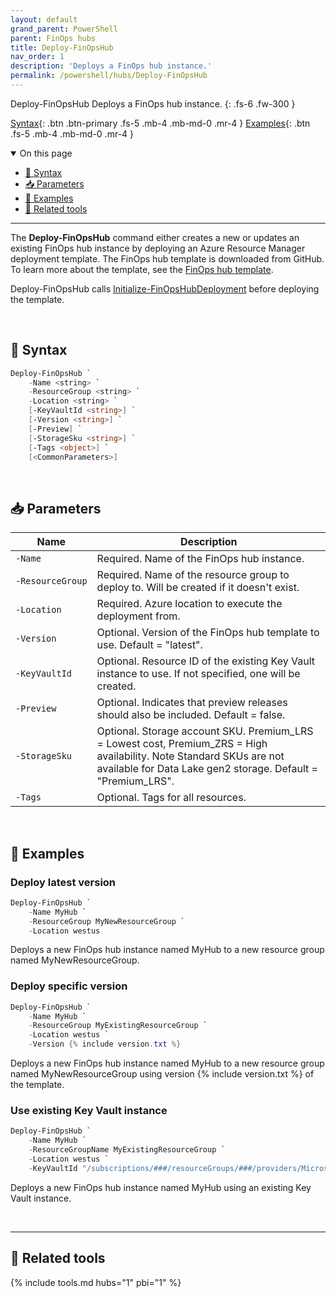 ```yaml
---
layout: default
grand_parent: PowerShell
parent: FinOps hubs
title: Deploy-FinOpsHub
nav_order: 1
description: 'Deploys a FinOps hub instance.'
permalink: /powershell/hubs/Deploy-FinOpsHub
---
```


<span class="fs-9 d-block mb-4">Deploy-FinOpsHub</span>
Deploys a FinOps hub instance.
{: .fs-6 .fw-300 }

[Syntax](#-syntax){: .btn .btn-primary .fs-5 .mb-4 .mb-md-0 .mr-4 }
[Examples](#-examples){: .btn .fs-5 .mb-4 .mb-md-0 .mr-4 }

<details open markdown="1">
   <summary class="fs-2 text-uppercase">On this page</summary>

- [🧮 Syntax](#-syntax)
- [📥 Parameters](#-parameters)
- [🌟 Examples](#-examples)
- [🧰 Related tools](#-related-tools)

</details>

---

The **Deploy-FinOpsHub** command either creates a new or updates an existing FinOps hub instance by deploying an Azure Resource Manager deployment template. The FinOps hub template is downloaded from GitHub. To learn more about the template, see the [FinOps hub template](../../finops-hub/template.md).

Deploy-FinOpsHub calls [Initialize-FinOpsHubDeployment](Initialize-FinOpsHubDeployment.md) before deploying the template.

<br>

## 🧮 Syntax

```powershell
Deploy-FinOpsHub `
    -Name <string> `
    -ResourceGroup <string> `
    -Location <string> `
    [-KeyVaultId <string>] `
    [-Version <string>] `
    [-Preview] `
    [-StorageSku <string>] `
    [-Tags <object>] `
    [<CommonParameters>]
```

<br>

## 📥 Parameters

| Name             | Description                                                                                                                                                                          |
| ---------------- | ------------------------------------------------------------------------------------------------------------------------------------------------------------------------------------ |
| `‑Name`          | Required. Name of the FinOps hub instance.                                                                                                                                           |
| `‑ResourceGroup` | Required. Name of the resource group to deploy to. Will be created if it doesn't exist.                                                                                              |
| `‑Location`      | Required. Azure location to execute the deployment from.                                                                                                                             |
| `‑Version`       | Optional. Version of the FinOps hub template to use. Default = "latest".                                                                                                             |
| `‑KeyVaultId`    | Optional. Resource ID of the existing Key Vault instance to use. If not specified, one will be created.                                                                              |
| `‑Preview`       | Optional. Indicates that preview releases should also be included. Default = false.                                                                                                  |
| `‑StorageSku`    | Optional. Storage account SKU. Premium_LRS = Lowest cost, Premium_ZRS = High availability. Note Standard SKUs are not available for Data Lake gen2 storage. Default = "Premium_LRS". |
| `‑Tags`          | Optional. Tags for all resources.                                                                                                                                                    |

<br>

## 🌟 Examples

### Deploy latest version

```powershell
Deploy-FinOpsHub `
    -Name MyHub `
    -ResourceGroup MyNewResourceGroup `
    -Location westus
```

Deploys a new FinOps hub instance named MyHub to a new resource group named MyNewResourceGroup.

### Deploy specific version

```powershell
Deploy-FinOpsHub `
    -Name MyHub `
    -ResourceGroup MyExistingResourceGroup `
    -Location westus `
    -Version {% include version.txt %}
```

Deploys a new FinOps hub instance named MyHub to a new resource group named MyNewResourceGroup using version {% include version.txt %} of the template.

### Use existing Key Vault instance

```powershell
Deploy-FinOpsHub `
    -Name MyHub `
    -ResourceGroupName MyExistingResourceGroup `
    -Location westus `
    -KeyVaultId "/subscriptions/###/resourceGroups/###/providers/Microsoft.KeyVault/vaults/foo"
```

Deploys a new FinOps hub instance named MyHub using an existing Key Vault instance.

<br>

---

## 🧰 Related tools

{% include tools.md hubs="1" pbi="1" %}

<br>
